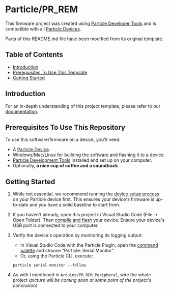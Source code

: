 # Particle/PR_REM

This firmware project was created using [Particle Developer Tools](https://www.particle.io/developer-tools/) and is compatible with all [Particle Devices](https://www.particle.io/devices/).

Parts of this README.md file have been modified from its original template.

## Table of Contents
- [Introduction](#introduction)
- [Prerequisites To Use This Template](#prerequisites-to-use-this-repository)
- [Getting Started](#getting-started)


## Introduction

For an in-depth understanding of this project template, please refer to our [documentation](https://docs.particle.io/firmware/best-practices/firmware-template/).

## Prerequisites To Use This Repository

To use this software/firmware on a device, you'll need:

- A [Particle Device](https://www.particle.io/devices/).
- Windows/Mac/Linux for building the software and flashing it to a device.
- [Particle Development Tools](https://docs.particle.io/getting-started/developer-tools/developer-tools/) installed and set up on your computer.
- Optionally, **a nice cup of coffee and a soundtrack**.

## Getting Started

1. While not essential, we recommend running the [device setup process](https://setup.particle.io/) on your Particle device first. This ensures your device's firmware is up-to-date and you have a solid baseline to start from.

2. If you haven't already, open this project in Visual Studio Code (File -> Open Folder). Then [compile and flash](https://docs.particle.io/getting-started/developer-tools/workbench/#cloud-build-and-flash) your device. Ensure your device's USB port is connected to your computer.

3. Verify the device's operation by monitoring its logging output:
    - In Visual Studio Code with the Particle Plugin, open the [command palette](https://docs.particle.io/getting-started/developer-tools/workbench/#particle-commands) and choose "Particle: Serial Monitor".
    - Or, using the Particle CLI, execute:
    ```
    particle serial monitor --follow
    ```
4. As with I mentioned in `Arduino/PR_REM_Peripheral`, wire the whole project *(picture will be coming soon at some point of the project's conclusion)*
